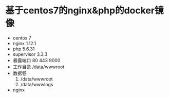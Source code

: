 # 基于centos7的nginx&php的docker镜像
- centos 7
- nginx  1.12.1
- php 5.6.31
- supervisor 3.3.3
- 暴露端口 80 443 9000
- 工作目录 /data/wwwroot
- 数据卷 
  1. /data/wwwroot
  2. /data/wwwlogs
- nginx
	
